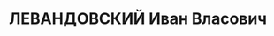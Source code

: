 ---
title: ЛЕВАНДОВСКИЙ Иван Власович
description: "1896 р., м. Катеринослав, росіянин, з робітників, чл. ВКП(б), освіта\
  \ вища, начальник цеху вогнетривів Дніпропетровського з-ду ім. Петровського. \n\
  \  28.10.1937 р.звинувачений у належності до к/рев. організації, розстріляний 29.10.1937\
  \ р. \n  Реабілітований 27.11.1958 р."
---